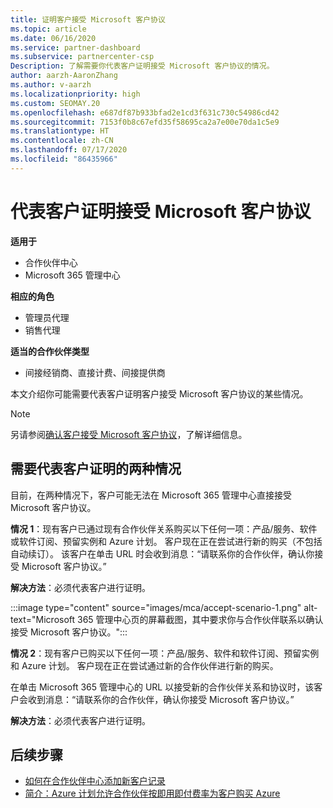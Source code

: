 ```yaml
---
title: 证明客户接受 Microsoft 客户协议
ms.topic: article
ms.date: 06/16/2020
ms.service: partner-dashboard
ms.subservice: partnercenter-csp
Description: 了解需要你代表客户证明接受 Microsoft 客户协议的情况。
author: aarzh-AaronZhang
ms.author: v-aarzh
ms.localizationpriority: high
ms.custom: SEOMAY.20
ms.openlocfilehash: e687df87b933bfad2e1cd3f631c730c54986cd42
ms.sourcegitcommit: 7153f0b8c67efd35f58695ca2a7e00e70da1c5e9
ms.translationtype: HT
ms.contentlocale: zh-CN
ms.lasthandoff: 07/17/2020
ms.locfileid: "86435966"
---
```

# <a name="attest-acceptance-of-the-microsoft-customer-agreement-on-behalf-of-your-customer"></a>代表客户证明接受 Microsoft 客户协议

**适用于**

- 合作伙伴中心
- Microsoft 365 管理中心

**相应的角色**

- 管理员代理
- 销售代理

**适当的合作伙伴类型**

- 间接经销商、直接计费、间接提供商

本文介绍你可能需要代表客户证明客户接受 Microsoft 客户协议的某些情况。

>[!NOTE]
>另请参阅[确认客户接受 Microsoft 客户协议](confirm-customer-agreement.md)，了解详细信息。

## <a name="two-scenarios-where-you-need-to-attest-on-behalf-of-your-customer"></a>需要代表客户证明的两种情况

目前，在两种情况下，客户可能无法在 Microsoft 365 管理中心直接接受 Microsoft 客户协议。

**情况 1**：现有客户已通过现有合作伙伴关系购买以下任何一项：产品/服务、软件或软件订阅、预留实例和 Azure 计划。 客户现在正在尝试进行新的购买（不包括自动续订）。 该客户在单击 URL 时会收到消息：“请联系你的合作伙伴，确认你接受 Microsoft 客户协议。”  

**解决方法**：必须代表客户进行证明。

:::image type="content" source="images/mca/accept-scenario-1.png" alt-text="Microsoft 365 管理中心页的屏幕截图，其中要求你与合作伙伴联系以确认接受 Microsoft 客户协议。":::

**情况 2**：现有客户已购买以下任何一项：产品/服务、软件和软件订阅、预留实例和 Azure 计划。 客户现在正在尝试通过新的合作伙伴进行新的购买。

在单击 Microsoft 365 管理中心的 URL 以接受新的合作伙伴关系和协议时，该客户会收到消息：“请联系你的合作伙伴，确认你接受 Microsoft 客户协议。”  

**解决方法**：必须代表客户进行证明。  

## <a name="next-steps"></a>后续步骤

- [如何在合作伙伴中心添加新客户记录](add-a-new-customer.md)
- [简介：Azure 计划允许合作伙伴按即用即付费率为客户购买 Azure](azure-plan-lp.md)
